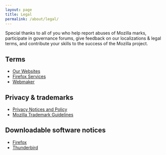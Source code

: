 ```yaml
---
layout: page
title: Legal
permalink: /about/legal/
---
```


Special thanks to all of you who help report abuses of Mozilla marks, participate in governance forums, give feedback on our localizations & legal terms, and contribute your skills to the success of the Mozilla project.

Terms
-----

* [Our Websites](/en-US/about/legal/terms/mozilla/)
* [Firefox Services](/en-US/about/legal/terms/services/)
* [Webmaker](https://webmaker.org/#/legal)

Privacy & trademarks
--------------------

* [Privacy Notices and Policy](/en-US/privacy/)
* [Mozilla Trademark Guidelines](/en-US/foundation/trademarks/policy/)

Downloadable software notices
-----------------------------

* [Firefox](/en-US/about/legal/terms/firefox/)
* [Thunderbird](/en-US/about/legal/terms/thunderbird/)
